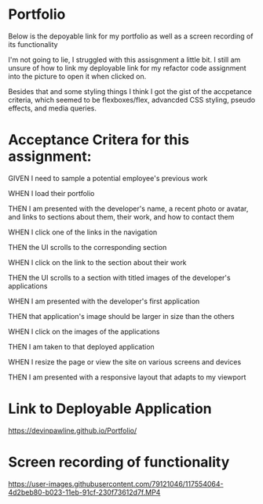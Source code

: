 


# Portfolio
Below is the depoyable link for my portfolio as well as a screen recording of its functionality

I'm not going to lie, I struggled with this assisgnment a little bit. I still am unsure of how to link my deployable link for my refactor code assignment into the picture to open it when clicked on. 

Besides that and some styling things I think I got the gist of the accpetance criteria, which seemed to be flexboxes/flex, advancded CSS styling, pseudo effects, and media queries.

# Acceptance Critera for this assignment:
GIVEN I need to sample a potential employee's previous work

WHEN I load their portfolio

THEN I am presented with the developer's name, a recent photo or avatar, and links to sections about them, their work, and how to contact them

WHEN I click one of the links in the navigation

THEN the UI scrolls to the corresponding section

WHEN I click on the link to the section about their work

THEN the UI scrolls to a section with titled images of the developer's applications

WHEN I am presented with the developer's first application

THEN that application's image should be larger in size than the others

WHEN I click on the images of the applications

THEN I am taken to that deployed application

WHEN I resize the page or view the site on various screens and devices

THEN I am presented with a responsive layout that adapts to my viewport

# Link to Deployable Application
https://devinpawline.github.io/Portfolio/
# Screen recording of functionality 
https://user-images.githubusercontent.com/79121046/117554064-4d2beb80-b023-11eb-91cf-230f73612d7f.MP4


